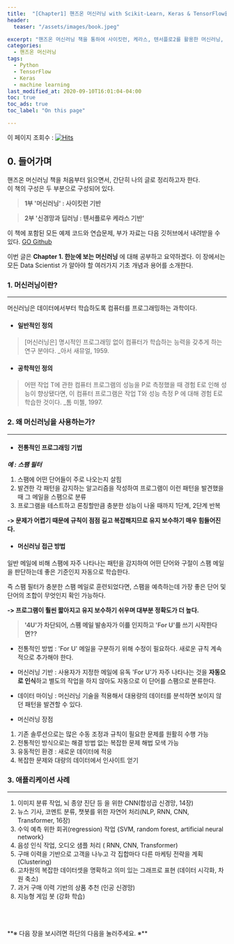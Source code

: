 ```yaml
---
title:  "[Chapter1] 핸즈온 머신러닝 with Scikit-Learn, Keras & TensorFlow을 읽고 - 1"
header:
  teaser: "/assets/images/book.jpeg"

excerpt: "핸즈온 머신러닝 책을 통하여 사이킷런, 케라스, 텐서플로2를 활용한 머신러닝, 딥러닝 완벽 실무를 익히고자 한다."
categories:
  - 핸즈온 머신러닝
tags:
  - Python
  - TensorFlow
  - Keras
  - machine learning
last_modified_at: 2020-09-10T16:01:04-04:00
toc: true
toc_ads: true
toc_label: "On this page"

---
```

이 페이지 조회수 : [![Hits](https://hits.seeyoufarm.com/api/count/incr/badge.svg?url=https%3A%2F%2Frlagywns0213.github.io%2F%25ED%2595%25B8%25EC%25A6%2588%25EC%2598%25A8%2520%25EB%25A8%25B8%25EC%258B%25A0%25EB%259F%25AC%25EB%258B%259D%2Fchapter1.1%2F&count_bg=%2379C83D&title_bg=%23555555&icon=&icon_color=%23E7E7E7&title=%EC%A1%B0%ED%9A%8C%EC%88%98&edge_flat=false)](https://hits.seeyoufarm.com)
## 0\. 들어가며

핸즈온 머신러닝 책을 처음부터 읽으면서, 간단히 나의 글로 정리하고자 한다.<br>
이 책의 구성은 두 부분으로 구성되어 있다.

> **1부 '머신러닝' : 사이킷런 기반**

> **2부 '신경망과 딥러닝 : 텐서플로우 케라스 기반'**

이 책에 포함된 모든 예제 코드와 연습문제, 부가 자료는 다음 깃허브에서 내려받을 수 있다.
[GO Github](https://github.com/rickiepark/handson-ml2)

이번 글은 **Chapter 1. 한눈에 보는 머신러닝** 에 대해 공부하고 요약하겠다.
이 장에서는 모든 Data Scientist 가 알아야 할 여러가지 기초 개념과 용어를 소개한다.


### 1\. 머신러닝이란?
***
머신러닝은 데이터에서부터 학습하도록 컴퓨터를 프로그래밍하는 과학이다.

- #### 일반적인 정의
> [머신러닝은] 명시적인 프로그래밍 없이 컴퓨터가 학습하는 능력을 갖추게 하는 연구 분야다.    _아서 새뮤얼, 1959.

- #### 공학적인 정의
> 어떤 작업 T에 관한 컴퓨터 프로그램의 성능을 P로 측정했을 때 경험 E로 인해 성능이 향상됐다면, 이 컴퓨터 프로그램은 작업 T와 성능 측정 P 에 대해 경험 E로 학습한 것이다.     _톰 미첼, 1997.


### 2\. 왜 머신러닝을 사용하는가?
***
- #### 전통적인 프로그래밍 기법


**_예 : 스팸 필터_**
1. 스팸에 어떤 단어들이 주로 나오는지 살핌
2. 발견한 각 패턴을 감지하는 알고리즘을 작성하여 프로그램이 이런 패턴을 발견했을 때 그 메일을 스팸으로 분류
3. 프로그램을 테스트하고 론칭할만큼 충분한 성능이 나올 때까지 1단계, 2단계 반복

**-> 문제가 어렵기 때문에 규칙이 점점 길고 복잡해지므로 유지 보수하기 매우 힘들어진다.**

- #### 머신러닝 접근 방법

일반 메일에 비해 스팸에 자주 나타나는 패턴을 감지하여 어떤 단어와 구절이 스팸 메일을 판단하는데 좋은 기준인지 자동으로 학습한다.

즉 스팸 필터가 충분한 스팸 메일로 훈련되었다면, 스팸을 예측하는데 가장 좋은 단어 및 단어의 조합이 무엇인지 확인 가능하다.

**-> 프로그램이 훨씬 짧아지고 유지 보수하기 쉬우며 대부분 정확도가 더 높다.**

> **'4U'가 차단되어, 스팸 메일 발송자가 이를 인지하고 'For U'를 쓰기 시작한다면??**

* 전통적인 방법 : 'For U' 메일을 구분하기 위해 수정이 필요하다. 새로운 규칙 계속적으로 추가해야 한다.

* 머신러닝 기반 : 사용자가 지정한 메일에 유독 'For U'가 자주 나타나는 것을 **자동으로 인식**하고 별도의 작업을 하지 않아도 자동으로 이 단어를 스팸으로 분류한다.

* 데이터 마이닝 : 머신러닝 기술을 적용해서 대용량의 데이터를 분석하면 보이지 않던 패턴을 발견할 수 있다.

- 머신러닝 장점
1. 기존 솔루션으로는 많은 수동 조정과 규칙이 필요한 문제를 원활히 수행 가능
2. 전통적인 방식으로는 해결 방법 없는 복잡한 문제 해법 모색 가능
3. 유동적인 환경 : 새로운 데이터에 적응
4. 복잡한 문제와 대량의 데이터에서 인사이트 얻기


### 3\. 애플리케이션 사례
***
1. 이미지 분류 작업, 뇌 종양 진단 등 을 위한 CNN(합성곱 신경망, 14장)
2. 뉴스 기사, 코멘트 분류, 챗봇를 위한 자연어 처리(NLP, RNN, CNN, Transformer, 16장)
3. 수익 예측 위한 회귀(regression) 작업 {SVM, random forest, artificial neural network}
4. 음성 인식 작업, 오디오 샘플 처리 ( RNN, CNN, Transformer)
5. 구매 이력을 기반으로 고객을 나누고 각 집합마다 다른 마케팅 전략을 계획 (Clustering)
6. 고차원의 복잡한 데이터셋을 명확하고 의미 있는 그래프로 표현 (데이터 시각화, 차원 축소)
7. 과거 구매 이력 기반의 상품 추천 (인공 신경망)
8. 지능형 게임 봇 (강화 학습)

<br>
<br>
<br>
**※ 다음 장을 보시려면 하단의 다음을 눌러주세요. ※**
